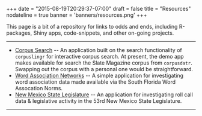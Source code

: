 +++
date = "2015-08-19T20:29:37-07:00"
draft = false
title = "Resources"
nodateline = true
banner = 'banners/resources.png'
+++

This page is a bit of a repository for links to odds and ends, including R-packages, Shiny apps, code-snippets, and other on-going projects.

---

* [Corpus Search](https://jasontimm.shinyapps.io/corpusQuery/) -- An application built on the search functionality of `corpuslingr` for interactive corpus search. At present, the demo app makes available for search the Slate Magazine corpus from `corpusdatr`.  Swapping out the corpus with a personal one would be straightforward.
* [Word Association Networks](https://jasontimm.shinyapps.io/shiny_word-association-nets/) -- A simple application for investigating word association data made available via the South Florida Word Assocation Norms.
* [New Mexico State Legislature](https://jasontimm.shinyapps.io/shiny_nmlegislature_NOMINATE/) -- An application for investigating roll call data & legislative activity in the 53rd New Mexico State Legislature.


___

